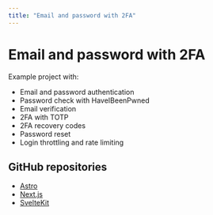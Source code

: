 ```yaml
---
title: "Email and password with 2FA"
---
```


# Email and password with 2FA

Example project with:

- Email and password authentication
- Password check with HaveIBeenPwned
- Email verification
- 2FA with TOTP
- 2FA recovery codes
- Password reset
- Login throttling and rate limiting

## GitHub repositories

- [Astro](https://github.com/lucia-auth/example-astro-email-password-2fa)
- [Next.js](https://github.com/lucia-auth/example-nextjs-email-password-2fa)
- [SvelteKit](https://github.com/lucia-auth/example-sveltekit-email-password-2fa)
